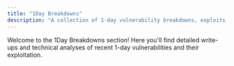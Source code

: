 ```yaml
---
title: "1Day Breakdowns"
description: "A collection of 1-day vulnerability breakdowns, exploits, and technical deep-dives."
---
```


Welcome to the 1Day Breakdowns section! Here you'll find detailed write-ups and technical analyses of recent 1-day vulnerabilities and their exploitation. 